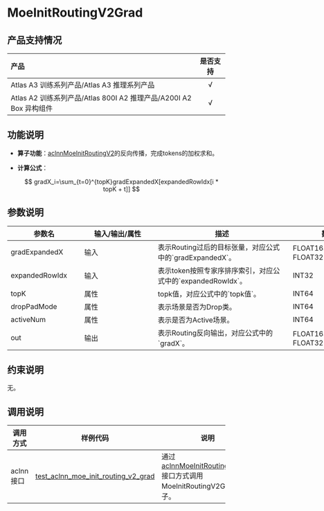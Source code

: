 # MoeInitRoutingV2Grad

## 产品支持情况

|产品             |  是否支持  |
|:-------------------------|:----------:|
|  <term>Atlas A3 训练系列产品/Atlas A3 推理系列产品</term>   |     √    |
|  <term>Atlas A2 训练系列产品/Atlas 800I A2 推理产品/A200I A2 Box 异构组件</term>     |     √    |

## 功能说明

-   **算子功能**：[aclnnMoeInitRoutingV2](../moe_init_routing_v2/docs/aclnnMoeInitRoutingV2.md)的反向传播，完成tokens的加权求和。
-   **计算公式**：

    $$
    gradX_i=\sum_{t=0}^{topK}gradExpandedX[expandedRowIdx[i * topK + t]]
    $$

## 参数说明

<table style="undefined;table-layout: fixed; width: 1576px"><colgroup>
  <col style="width: 170px">
  <col style="width: 170px">
  <col style="width: 312px">
  <col style="width: 213px">
  <col style="width: 100px">
  </colgroup>
  <thead>
    <tr>
      <th>参数名</th>
      <th>输入/输出/属性</th>
      <th>描述</th>
      <th>数据类型</th>
      <th>数据格式</th>
    </tr></thead>
  <tbody>
    <tr>
      <td>gradExpandedX</td>
      <td>输入</td>
      <td>表示Routing过后的目标张量，对应公式中的`gradExpandedX`。</td>
      <td>FLOAT16、BFLOAT16、FLOAT32</td>
      <td>ND</td>
    </tr>
    <tr>
      <td>expandedRowIdx</td>
      <td>输入</td>
      <td>表示token按照专家序排序索引，对应公式中的`expandedRowIdx`。</td>
      <td>INT32</td>
      <td>ND</td>
    </tr>
    <tr>
      <td>topK</td>
      <td>属性</td>
      <td>topk值，对应公式中的`topk值`。</td>
      <td>INT64</td>
      <td>-</td>
    </tr>
    <tr>
      <td>dropPadMode</td>
      <td>属性</td>
      <td>表示场景是否为Drop类。</td>
      <td>INT64</td>
      <td>-</td>
    </tr>
    <tr>
      <td>activeNum</td>
      <td>属性</td>
      <td>表示是否为Active场景。</td>
      <td>INT64</td>
      <td>-</td>
    </tr>
    <tr>
      <td>out</td>
      <td>输出</td>
      <td>表示Routing反向输出，对应公式中的`gradX`。</td>
      <td>FLOAT16、BFLOAT16、FLOAT32</td>
      <td>ND</td>
    </tr>
  </tbody></table>

## 约束说明

  无。

## 调用说明

| 调用方式   | 样例代码           | 说明                                         |
| ---------------- | --------------------------- | --------------------------------------------------- |
| aclnn接口  | [test_aclnn_moe_init_routing_v2_grad](examples/test_aclnn_moe_init_routing_v2_grad.cpp) | 通过[aclnnMoeInitRoutingV2Grad](docs/aclnnMoeInitRoutingV2Grad.md)接口方式调用MoeInitRoutingV2Grad算子。 |